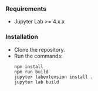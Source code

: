 ### Requirements
- Jupyter Lab >= 4.x.x


### Installation
- Clone the repository.
- Run the commands:
  ```
  npm install
  npm run build
  jupyter labextension install .
  jupyter lab build
  ```

  
